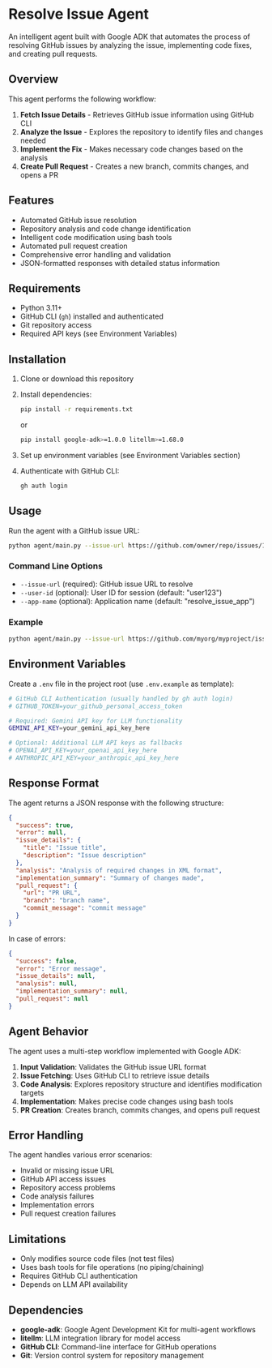 # Resolve Issue Agent

An intelligent agent built with Google ADK that automates the process of resolving GitHub issues by analyzing the issue, implementing code fixes, and creating pull requests.

## Overview

This agent performs the following workflow:
1. **Fetch Issue Details** - Retrieves GitHub issue information using GitHub CLI
2. **Analyze the Issue** - Explores the repository to identify files and changes needed
3. **Implement the Fix** - Makes necessary code changes based on the analysis
4. **Create Pull Request** - Creates a new branch, commits changes, and opens a PR

## Features

- Automated GitHub issue resolution
- Repository analysis and code change identification
- Intelligent code modification using bash tools
- Automated pull request creation
- Comprehensive error handling and validation
- JSON-formatted responses with detailed status information

## Requirements

- Python 3.11+
- GitHub CLI (`gh`) installed and authenticated
- Git repository access
- Required API keys (see Environment Variables)

## Installation

1. Clone or download this repository
2. Install dependencies:
   ```bash
   pip install -r requirements.txt
   ```
   or
   ```bash
   pip install google-adk>=1.0.0 litellm>=1.68.0
   ```

3. Set up environment variables (see Environment Variables section)
4. Authenticate with GitHub CLI:
   ```bash
   gh auth login
   ```

## Usage

Run the agent with a GitHub issue URL:

```bash
python agent/main.py --issue-url https://github.com/owner/repo/issues/123
```

### Command Line Options

- `--issue-url` (required): GitHub issue URL to resolve
- `--user-id` (optional): User ID for session (default: "user123")
- `--app-name` (optional): Application name (default: "resolve_issue_app")

### Example

```bash
python agent/main.py --issue-url https://github.com/myorg/myproject/issues/42
```

## Environment Variables

Create a `.env` file in the project root (use `.env.example` as template):

```bash
# GitHub CLI Authentication (usually handled by gh auth login)
# GITHUB_TOKEN=your_github_personal_access_token

# Required: Gemini API key for LLM functionality
GEMINI_API_KEY=your_gemini_api_key_here

# Optional: Additional LLM API keys as fallbacks
# OPENAI_API_KEY=your_openai_api_key_here
# ANTHROPIC_API_KEY=your_anthropic_api_key_here
```

## Response Format

The agent returns a JSON response with the following structure:

```json
{
  "success": true,
  "error": null,
  "issue_details": {
    "title": "Issue title",
    "description": "Issue description"
  },
  "analysis": "Analysis of required changes in XML format",
  "implementation_summary": "Summary of changes made",
  "pull_request": {
    "url": "PR URL",
    "branch": "branch name",
    "commit_message": "commit message"
  }
}
```

In case of errors:
```json
{
  "success": false,
  "error": "Error message",
  "issue_details": null,
  "analysis": null,
  "implementation_summary": null,
  "pull_request": null
}
```

## Agent Behavior

The agent uses a multi-step workflow implemented with Google ADK:

1. **Input Validation**: Validates the GitHub issue URL format
2. **Issue Fetching**: Uses GitHub CLI to retrieve issue details
3. **Code Analysis**: Explores repository structure and identifies modification targets
4. **Implementation**: Makes precise code changes using bash tools
5. **PR Creation**: Creates branch, commits changes, and opens pull request

## Error Handling

The agent handles various error scenarios:
- Invalid or missing issue URL
- GitHub API access issues
- Repository access problems
- Code analysis failures
- Implementation errors
- Pull request creation failures

## Limitations

- Only modifies source code files (not test files)
- Uses bash tools for file operations (no piping/chaining)
- Requires GitHub CLI authentication
- Depends on LLM API availability

## Dependencies

- **google-adk**: Google Agent Development Kit for multi-agent workflows
- **litellm**: LLM integration library for model access
- **GitHub CLI**: Command-line interface for GitHub operations
- **Git**: Version control system for repository management